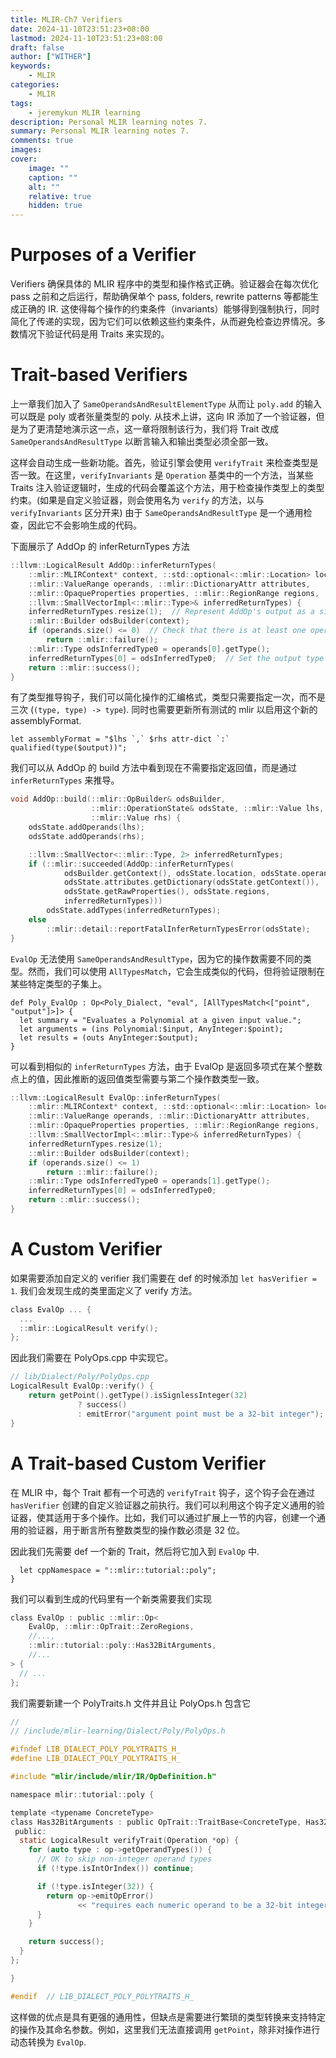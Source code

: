 ```yaml
---
title: MLIR-Ch7 Verifiers
date: 2024-11-10T23:51:23+08:00
lastmod: 2024-11-10T23:51:23+08:00
draft: false
author: ["WITHER"]
keywords: 
    - MLIR
categories:
    - MLIR
tags:
    - jeremykun MLIR learning
description: Personal MLIR learning notes 7.  
summary: Personal MLIR learning notes 7.  
comments: true
images: 
cover:
    image: ""
    caption: ""
    alt: ""
    relative: true
    hidden: true
---
```

# Purposes of a Verifier

Verifiers 确保具体的 MLIR 程序中的类型和操作格式正确。验证器会在每次优化 pass 之前和之后运行，帮助确保单个 pass, folders, rewrite patterns 等都能生成正确的 IR. 这使得每个操作的约束条件（invariants）能够得到强制执行，同时简化了传递的实现，因为它们可以依赖这些约束条件，从而避免检查边界情况。多数情况下验证代码是用 Traits 来实现的。

# Trait-based Verifiers

上一章我们加入了 `SameOperandsAndResultElementType` 从而让 `poly.add` 的输入可以既是 poly 或者张量类型的 poly. 从技术上讲，这向 IR 添加了一个验证器，但是为了更清楚地演示这一点，这一章将限制该行为，我们将 Trait 改成 `SameOperandsAndResultType` 以断言输入和输出类型必须全部一致。

这样会自动生成一些新功能。首先，验证引擎会使用 `verifyTrait` 来检查类型是否一致。在这里，`verifyInvariants` 是 `Operation` 基类中的一个方法，当某些 Traits 注入验证逻辑时，生成的代码会覆盖这个方法，用于检查操作类型上的类型约束。(如果是自定义验证器，则会使用名为 `verify` 的方法，以与 `verifyInvariants` 区分开来) 由于 `SameOperandsAndResultType` 是一个通用检查，因此它不会影响生成的代码。

下面展示了 AddOp 的 inferReturnTypes 方法

```c {linenos=true}++
::llvm::LogicalResult AddOp::inferReturnTypes(
    ::mlir::MLIRContext* context, ::std::optional<::mlir::Location> location,
    ::mlir::ValueRange operands, ::mlir::DictionaryAttr attributes,
    ::mlir::OpaqueProperties properties, ::mlir::RegionRange regions,
    ::llvm::SmallVectorImpl<::mlir::Type>& inferredReturnTypes) {
    inferredReturnTypes.resize(1);  // Represent AddOp's output as a single type.
    ::mlir::Builder odsBuilder(context);
    if (operands.size() <= 0)  // Check that there is at least one operand.
        return ::mlir::failure();
    ::mlir::Type odsInferredType0 = operands[0].getType();
    inferredReturnTypes[0] = odsInferredType0;  // Set the output type to the first operand's type.
    return ::mlir::success();
}
```

有了类型推导钩子，我们可以简化操作的汇编格式，类型只需要指定一次，而不是三次 (`(type, type) -> type`). 同时也需要更新所有测试的 mlir 以启用这个新的 assemblyFormat.

```tablegen {linenos=true}
let assemblyFormat = "$lhs `,` $rhs attr-dict `:` qualified(type($output))"; 
```

我们可以从 AddOp 的 build 方法中看到现在不需要指定返回值，而是通过 `inferReturnTypes` 来推导。

```c {linenos=true}++
void AddOp::build(::mlir::OpBuilder& odsBuilder,
                  ::mlir::OperationState& odsState, ::mlir::Value lhs,
                  ::mlir::Value rhs) {
    odsState.addOperands(lhs);
    odsState.addOperands(rhs);

    ::llvm::SmallVector<::mlir::Type, 2> inferredReturnTypes;
    if (::mlir::succeeded(AddOp::inferReturnTypes(
            odsBuilder.getContext(), odsState.location, odsState.operands,
            odsState.attributes.getDictionary(odsState.getContext()),
            odsState.getRawProperties(), odsState.regions,
            inferredReturnTypes)))
        odsState.addTypes(inferredReturnTypes);
    else
        ::mlir::detail::reportFatalInferReturnTypesError(odsState);
}
```

`EvalOp` 无法使用 `SameOperandsAndResultType`，因为它的操作数需要不同的类型。然而，我们可以使用 `AllTypesMatch`，它会生成类似的代码，但将验证限制在某些特定类型的子集上。

```td {linenos=true}
def Poly_EvalOp : Op<Poly_Dialect, "eval", [AllTypesMatch<["point", "output"]>]> {
  let summary = "Evaluates a Polynomial at a given input value.";
  let arguments = (ins Polynomial:$input, AnyInteger:$point);
  let results = (outs AnyInteger:$output);
}
```

可以看到相似的 `inferReturnTypes` 方法，由于 EvalOp 是返回多项式在某个整数点上的值，因此推断的返回值类型需要与第二个操作数类型一致。

```c {linenos=true}++
::llvm::LogicalResult EvalOp::inferReturnTypes(
    ::mlir::MLIRContext* context, ::std::optional<::mlir::Location> location,
    ::mlir::ValueRange operands, ::mlir::DictionaryAttr attributes,
    ::mlir::OpaqueProperties properties, ::mlir::RegionRange regions,
    ::llvm::SmallVectorImpl<::mlir::Type>& inferredReturnTypes) {
    inferredReturnTypes.resize(1);
    ::mlir::Builder odsBuilder(context);
    if (operands.size() <= 1)
        return ::mlir::failure();
    ::mlir::Type odsInferredType0 = operands[1].getType();
    inferredReturnTypes[0] = odsInferredType0;
    return ::mlir::success();
}
```

# A Custom Verifier

如果需要添加自定义的 verifier 我们需要在 def 的时候添加 `let hasVerifier = 1`. 我们会发现生成的类里面定义了 verify 方法。

```c {linenos=true}++
class EvalOp ... {
  ...
  ::mlir::LogicalResult verify();
};
```

因此我们需要在 PolyOps.cpp 中实现它。

```c {linenos=true}++
// lib/Dialect/Poly/PolyOps.cpp
LogicalResult EvalOp::verify() {
    return getPoint().getType().isSignlessInteger(32)
               ? success()
               : emitError("argument point must be a 32-bit integer");
}
```

# A Trait-based Custom Verifier

在 MLIR 中，每个 Trait 都有一个可选的 `verifyTrait` 钩子，这个钩子会在通过 `hasVerifier` 创建的自定义验证器之前执行。我们可以利用这个钩子定义通用的验证器，使其适用于多个操作。比如，我们可以通过扩展上一节的内容，创建一个通用的验证器，用于断言所有整数类型的操作数必须是 32 位。

因此我们先需要 def 一个新的 Trait，然后将它加入到 `EvalOp` 中.

```tablegen {linenos=true}
  let cppNamespace = "::mlir::tutorial::poly";
}
```

我们可以看到生成的代码里有一个新类需要我们实现

```c {linenos=true}++
class EvalOp : public ::mlir::Op<
    EvalOp, ::mlir::OpTrait::ZeroRegions,
    //...,
    ::mlir::tutorial::poly::Has32BitArguments,
    //...
> {
  // ...
};
```

我们需要新建一个 PolyTraits.h 文件并且让 PolyOps.h 包含它

```c {linenos=true}++
// 
// /include/mlir-learning/Dialect/Poly/PolyOps.h

#ifndef LIB_DIALECT_POLY_POLYTRAITS_H_
#define LIB_DIALECT_POLY_POLYTRAITS_H_

#include "mlir/include/mlir/IR/OpDefinition.h"

namespace mlir::tutorial::poly {

template <typename ConcreteType>
class Has32BitArguments : public OpTrait::TraitBase<ConcreteType, Has32BitArguments> {
 public:
  static LogicalResult verifyTrait(Operation *op) {
    for (auto type : op->getOperandTypes()) {
      // OK to skip non-integer operand types
      if (!type.isIntOrIndex()) continue;

      if (!type.isInteger(32)) {
        return op->emitOpError()
               << "requires each numeric operand to be a 32-bit integer";
      }
    }

    return success();
  }
};

}

#endif  // LIB_DIALECT_POLY_POLYTRAITS_H_
```

这样做的优点是具有更强的通用性，但缺点是需要进行繁琐的类型转换来支持特定的操作及其命名参数。例如，这里我们无法直接调用 `getPoint`，除非对操作进行动态转换为 `EvalOp`.